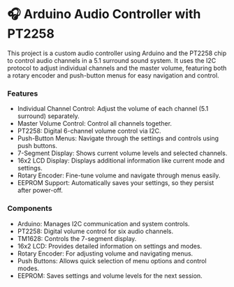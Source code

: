 # 🎧 Arduino Audio Controller with PT2258
This project is a custom audio controller using Arduino and the PT2258 chip to control audio channels in a 5.1 surround sound system. It uses the I2C protocol to adjust individual channels and the master volume, featuring both a rotary encoder and push-button menus for easy navigation and control.

### Features
* Individual Channel Control: Adjust the volume of each channel (5.1 surround) separately.
* Master Volume Control: Control all channels together.
* PT2258: Digital 6-channel volume control via I2C.
* Push-Button Menus: Navigate through the settings and controls using push buttons.
* 7-Segment Display: Shows current volume levels and selected channels.
* 16x2 LCD Display: Displays additional information like current mode and settings.
* Rotary Encoder: Fine-tune volume and navigate through menus easily.
* EEPROM Support: Automatically saves your settings, so they persist after power-off.

### Components
* Arduino: Manages I2C communication and system controls.
* PT2258: Digital volume control for six audio channels.
* TM1628: Controls the 7-segment display.
* 16x2 LCD: Provides detailed information on settings and modes.
* Rotary Encoder: For adjusting volume and navigating menus.
* Push Buttons: Allows quick selection of menu options and control modes.
* EEPROM: Saves settings and volume levels for the next session.

